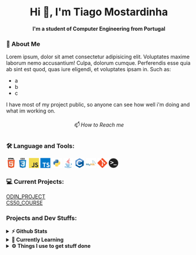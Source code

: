 <h1 align="center">Hi 👋, I'm Tiago Mostardinha</h1>
<h4 align="center">I'm a student of Computer Engineering from Portugal</h4>

### 💬 About Me
Lorem ipsum, dolor sit amet consectetur adipisicing elit. Voluptates maxime laborum nemo accusantium! Culpa, dolorum cumque. Perferendis esse quia ab sint est quod, quas iure eligendi, et voluptates ipsam in. Such as:

- a
- b
- c

I have most of my project public, so anyone can see how well i'm doing and what im working on.

<h6 align="center">📫 How to Reach me</h6>

### 🛠 Language and Tools:
<code><img height="27" src="https://raw.githubusercontent.com/github/explore/80688e429a7d4ef2fca1e82350fe8e3517d3494d/topics/html/html.png" alt="html"></code>
<code><img height="27" src="https://raw.githubusercontent.com/github/explore/80688e429a7d4ef2fca1e82350fe8e3517d3494d/topics/css/css.png" alt="css"></code>
<code><img height="27" src="https://raw.githubusercontent.com/github/explore/80688e429a7d4ef2fca1e82350fe8e3517d3494d/topics/javascript/javascript.png" alt="javascript"></code>
<code><img height="27" src="https://raw.githubusercontent.com/github/explore/80688e429a7d4ef2fca1e82350fe8e3517d3494d/topics/typescript/typescript.png" alt="typescript"></code>
<code><img height="27" src="https://raw.githubusercontent.com/github/explore/80688e429a7d4ef2fca1e82350fe8e3517d3494d/topics/python/python.png" alt="python"></code>
<code><img height="27" src="https://raw.githubusercontent.com/devicons/devicon/master/icons/java/java-original.svg" alt="java"></code>
<code><img height="27" src="https://raw.githubusercontent.com/devicons/devicon/master/icons/c/c-original.svg" alt="c"></code>
<code><img height="27" src="https://raw.githubusercontent.com/devicons/devicon/master/icons/mysql/mysql-original-wordmark.svg" alt="mysql"></code>
<code><img height="27" src="https://raw.githubusercontent.com/devicons/devicon/master/icons/git/git-original.svg" alt="git"></code>
<code><img height="27" src="https://raw.githubusercontent.com/github/explore/80688e429a7d4ef2fca1e82350fe8e3517d3494d/topics/terminal/terminal.png" alt="terminal"></code>


### 💻 Current Projects:
[ODIN_PROJECT](https://github.com/TiagoMostardinha/ODIN_PROJECT)<br/>
[CS50_COURSE](https://github.com/TiagoMostardinha/CS50_COURSE)

### Projects and Dev Stuffs:
<details>	
  <summary><b>⚡ Github Stats</b></summary>

  <br />
  <img align="left" height="180em" src="https://github-readme-stats.vercel.app/api?username=TiagoMostardinha&show_icons=true&hide_border=false&theme=ayu-mirage&bg_color=0d1117&border_color=2e3440&&count_private=true&include_all_commits=true" />

  <img align="right" height="180em" src="https://github-readme-stats.vercel.app/api/top-langs/?username=TiagoMostardinha&exclude_repo=KNN-Image-Classification&show_icons=true&hide_border=false&theme=ayu-mirage&bg_color=0d1117&border_color=2e3440&layout=compact&langs_count=8"/>
</details>

<details>	
  <summary><b>🌱 Currently Learning</b></summary>
  <ul>
        <li><b>Lorem</b>
        <li><b>Ipsum</b>
  </ul>
</details>

<details>	
  <br />
  <summary><b>⚙️ Things I use to get stuff done</b></summary>
  	<ul>
  	    <li><b>OS:</b> Ubuntu 20.04</li>
	    <li><b>Laptop: </b> HP Elitebook (i5)</li>
  	    <li><b>Browser: </b> Firefox Web Browser</li>
	    <li><b>Terminal: </b> ZSH: Oh My Zsh (PowerLevel10k)</li>
	    <li><b>Code Editor:</b> VSCode - The best editor out there.</li>
	    <li><b>To Stay Updated:</b> Dev.to, Medium, Linkedin and Twitter.</li>
	    <br/>
	</ul>	
</details>


<!--
**TiagoMostardinha/TiagoMostardinha** is a ✨ _special_ ✨ repository because its `README.md` (this file) appears on your GitHub profile.

Here are some ideas to get you started:

- 🔭 I’m currently working on ...
- 🌱 I’m currently learning ...
- 👯 I’m looking to collaborate on ...
- 🤔 I’m looking for help with ...
- 💬 Ask me about ...
- 📫 How to reach me: ...
- 😄 Pronouns: ...
- ⚡ Fun fact: ...
-->

